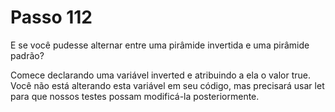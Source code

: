 # Passo 112

E se você pudesse alternar entre uma pirâmide invertida e uma pirâmide padrão?

Comece declarando uma variável inverted e atribuindo a ela o valor true. Você não está alterando esta variável em seu código, mas precisará usar let para que nossos testes possam modificá-la posteriormente.